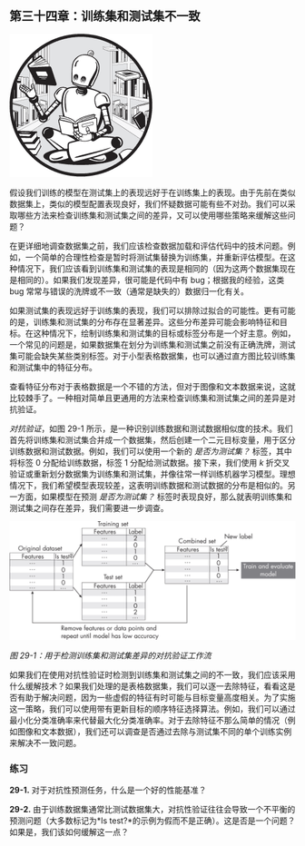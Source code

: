## 第三十四章：**训练集和测试集不一致**

![Image](img/common.jpg)

假设我们训练的模型在测试集上的表现远好于在训练集上的表现。由于先前在类似数据集上，类似的模型配置表现良好，我们怀疑数据可能有些不对劲。我们可以采取哪些方法来检查训练集和测试集之间的差异，又可以使用哪些策略来缓解这些问题？

在更详细地调查数据集之前，我们应该检查数据加载和评估代码中的技术问题。例如，一个简单的合理性检查是暂时将测试集替换为训练集，并重新评估模型。在这种情况下，我们应该看到训练集和测试集的表现是相同的（因为这两个数据集现在是相同的）。如果我们发现差异，很可能是代码中有 bug；根据我的经验，这类 bug 常常与错误的洗牌或不一致（通常是缺失的）数据归一化有关。

如果测试集的表现远好于训练集的表现，我们可以排除过拟合的可能性。更有可能的是，训练集和测试集的分布存在显著差异。这些分布差异可能会影响特征和目标。在这种情况下，绘制训练集和测试集的目标或标签分布是一个好主意。例如，一个常见的问题是，如果数据集在划分为训练集和测试集之前没有正确洗牌，测试集可能会缺失某些类别标签。对于小型表格数据集，也可以通过直方图比较训练集和测试集中的特征分布。

查看特征分布对于表格数据是一个不错的方法，但对于图像和文本数据来说，这就比较棘手了。一种相对简单且更通用的方法来检查训练集和测试集之间的差异是对抗验证。

*对抗验证*，如图 29-1 所示，是一种识别训练数据和测试数据相似度的技术。我们首先将训练集和测试集合并成一个数据集，然后创建一个二元目标变量，用于区分训练数据和测试数据。例如，我们可以使用一个新的 *是否为测试集？* 标签，其中将标签 0 分配给训练数据，标签 1 分配给测试数据。接下来，我们使用 *k* 折交叉验证或重新划分数据集为训练集和测试集，并像往常一样训练机器学习模型。理想情况下，我们希望模型表现较差，这表明训练数据和测试数据的分布是相似的。另一方面，如果模型在预测 *是否为测试集？* 标签时表现良好，那么就表明训练集和测试集之间存在差异，我们需要进一步调查。

![Image](img/29fig01.jpg)

*图 29-1：用于检测训练集和测试集差异的对抗验证工作流*

如果我们在使用对抗性验证时检测到训练集和测试集之间的不一致，我们应该采用什么缓解技术？如果我们处理的是表格数据集，我们可以逐一去除特征，看看这是否有助于解决问题，因为一些虚假的特征有时可能与目标变量高度相关。为了实施这一策略，我们可以使用带有更新目标的顺序特征选择算法。例如，我们可以通过最小化分类准确率来代替最大化分类准确率。对于去除特征不那么简单的情况（例如图像和文本数据），我们还可以调查是否通过去除与测试集不同的单个训练实例来解决不一致问题。

### **练习**

**29-1.** 对于对抗性预测任务，什么是一个好的性能基准？

**29-2.** 由于训练数据集通常比测试数据集大，对抗性验证往往会导致一个不平衡的预测问题（大多数标记为*Is test?*的示例为假而不是正确）。这是否是一个问题？如果是，我们该如何缓解这一点？
